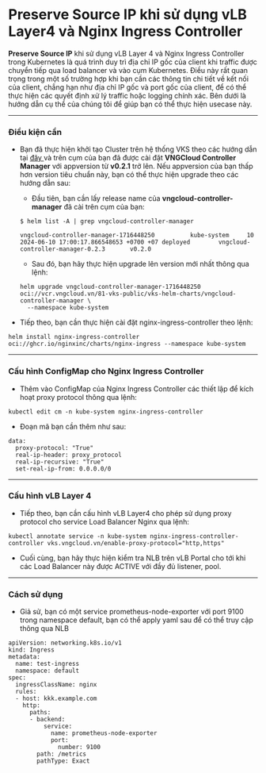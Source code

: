 # Preserve Source IP khi sử dụng vLB Layer4 và Nginx Ingress Controller

**Preserve Source IP** khi sử dụng vLB Layer 4 và Nginx Ingress Controller trong Kubernetes là quá trình duy trì địa chỉ IP gốc của client khi traffic được chuyển tiếp qua load balancer và vào cụm Kubernetes. Điều này rất quan trọng trong một số trường hợp khi bạn cần các thông tin chi tiết về kết nối của client, chẳng hạn như địa chỉ IP gốc và port gốc của client, để có thể thực hiện các quyết định xử lý traffic hoặc logging chính xác. Bên dưới là hướng dẫn cụ thể của chúng tôi để giúp bạn có thể thực hiện usecase này.

***

### Điều kiện cần

* Bạn đã thực hiện khởi tạo Cluster trên hệ thống VKS theo các hướng dẫn tại [đây ](expose-mot-service-thong-qua-vlb-layer4.md)và trên cụm của bạn đã được cài đặt **VNGCloud Controller Manager** với appversion từ **v0.2.1** trở lên. Nếu appversion của bạn thấp hơn version tiêu chuẩn này, bạn có thể thực hiện upgrade theo các hướng dẫn sau:
  * Đầu tiên, bạn cần lấy release name của **vngcloud-controller-manager** đã cài trên cụm của bạn:&#x20;

  ```
  $ helm list -A | grep vngcloud-controller-manager

  vngcloud-controller-manager-1716448250          kube-system     10              2024-06-10 17:00:17.866548653 +0700 +07 deployed        vngcloud-controller-manager-0.2.3       v0.2.0
  ```

  * Sau đó, bạn hãy thực hiện upgrade lên version mới nhất thông qua lệnh:&#x20;

  ```
  helm upgrade vngcloud-controller-manager-1716448250 oci://vcr.vngcloud.vn/81-vks-public/vks-helm-charts/vngcloud-controller-manager \
    --namespace kube-system
  ```

* Tiếp theo, bạn cần thực hiện cài đặt nginx-ingress-controller theo lệnh:

```
helm install nginx-ingress-controller oci://ghcr.io/nginxinc/charts/nginx-ingress --namespace kube-system
```

***

### **Cấu hình ConfigMap cho Nginx Ingress Controller**

* Thêm vào ConfigMap của Nginx Ingress Controller các thiết lập để kích hoạt proxy protocol thông qua lệnh:

```
kubectl edit cm -n kube-system nginx-ingress-controller
```

* Đoạn mã bạn cần thêm như sau:&#x20;

```
data:
  proxy-protocol: "True"
  real-ip-header: proxy_protocol
  real-ip-recursive: "True"
  set-real-ip-from: 0.0.0.0/0
```

***

### Cấu hình vLB Layer 4

* Tiếp theo, bạn cần cấu hình vLB Layer4 cho phép sử dụng proxy protocol cho service Load Balancer Nginx qua lệnh:

```
kubectl annotate service -n kube-system nginx-ingress-controller-controller vks.vngcloud.vn/enable-proxy-protocol="http,https"
```

* Cuối cùng, bạn hãy thực hiện kiểm tra NLB trên vLB Portal cho tới khi các Load Balancer này được ACTIVE với đầy đủ listener, pool.

***

### Cách sử dụng

* Giả sử, bạn có một service prometheus-node-exporter với port 9100 trong namespace default, bạn có thể apply yaml sau để có thể truy cập thông qua NLB

```
apiVersion: networking.k8s.io/v1
kind: Ingress
metadata:
  name: test-ingress
  namespace: default
spec:
  ingressClassName: nginx
  rules:
  - host: kkk.example.com
    http:
      paths:
      - backend:
          service:
            name: prometheus-node-exporter
            port:
              number: 9100
        path: /metrics
        pathType: Exact
```

